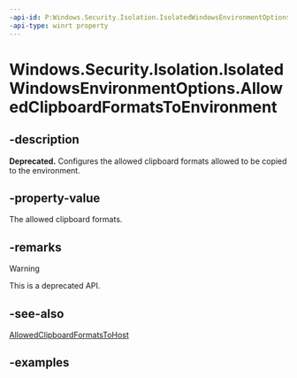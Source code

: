 ```yaml
---
-api-id: P:Windows.Security.Isolation.IsolatedWindowsEnvironmentOptions.AllowedClipboardFormatsToEnvironment
-api-type: winrt property
---
```


# Windows.Security.Isolation.IsolatedWindowsEnvironmentOptions.AllowedClipboardFormatsToEnvironment

<!--
public Windows.Security.Isolation.IsolatedWindowsEnvironmentAllowedClipboardFormats AllowedClipboardFormatsToEnvironment { get; set; }
-->

## -description

**Deprecated.** Configures the allowed clipboard formats allowed to be copied to the environment.

## -property-value

The allowed clipboard formats.

## -remarks

> [!WARNING]
> This is a deprecated API.

## -see-also

[AllowedClipboardFormatsToHost](isolatedwindowsenvironmentoptions_allowedclipboardformatstohost.md)

## -examples

